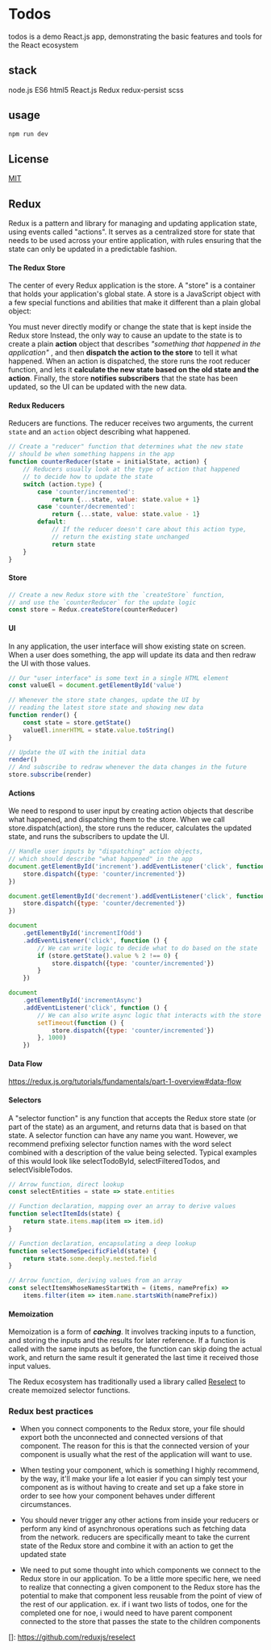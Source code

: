 # Todos

todos is a demo React.js app, demonstrating the basic features and tools for the React ecosystem

## stack

node.js ES6 html5 React.js Redux redux-persist scss

## usage

```javascript
npm run dev
```

## License

[MIT](https://choosealicense.com/licenses/mit/)

## Redux

Redux is a pattern and library for managing and updating application state, using events called "actions". It serves as
a centralized store for state that needs to be used across your entire application, with rules ensuring that the state
can only be updated in a predictable fashion.

#### The Redux Store

The center of every Redux application is the store. A "store" is a container that holds your application's global state.
A store is a JavaScript object with a few special functions and abilities that make it different than a plain global
object:

You must never directly modify or change the state that is kept inside the Redux store Instead, the only way to cause an
update to the state is to create a plain **action** object that describes _"something that happened in the application"_
, and then **dispatch the action to the store** to tell it what happened. When an action is dispatched, the store runs
the root reducer function, and lets it **calculate the new state based on the old state and the action**. Finally, the
store **notifies subscribers** that the state has been updated, so the UI can be updated with the new data.

#### Redux Reducers

Reducers are functions. The reducer receives two arguments, the current `state` and an `action` object describing what
happened.

```javascript
// Create a "reducer" function that determines what the new state
// should be when something happens in the app
function counterReducer(state = initialState, action) {
    // Reducers usually look at the type of action that happened
    // to decide how to update the state
    switch (action.type) {
        case 'counter/incremented':
            return {...state, value: state.value + 1}
        case 'counter/decremented':
            return {...state, value: state.value - 1}
        default:
            // If the reducer doesn't care about this action type,
            // return the existing state unchanged
            return state
    }
}
```

#### Store

```javascript
// Create a new Redux store with the `createStore` function,
// and use the `counterReducer` for the update logic
const store = Redux.createStore(counterReducer)
````

#### UI

In any application, the user interface will show existing state on screen. When a user does something, the app will
update its data and then redraw the UI with those values.

```javascript
// Our "user interface" is some text in a single HTML element
const valueEl = document.getElementById('value')

// Whenever the store state changes, update the UI by
// reading the latest store state and showing new data
function render() {
    const state = store.getState()
    valueEl.innerHTML = state.value.toString()
}

// Update the UI with the initial data
render()
// And subscribe to redraw whenever the data changes in the future
store.subscribe(render)
````

#### Actions

We need to respond to user input by creating action objects that describe what happened, and dispatching them to the
store. When we call store.dispatch(action), the store runs the reducer, calculates the updated state, and runs the
subscribers to update the UI.

```javascript
// Handle user inputs by "dispatching" action objects,
// which should describe "what happened" in the app
document.getElementById('increment').addEventListener('click', function () {
    store.dispatch({type: 'counter/incremented'})
})

document.getElementById('decrement').addEventListener('click', function () {
    store.dispatch({type: 'counter/decremented'})
})

document
    .getElementById('incrementIfOdd')
    .addEventListener('click', function () {
        // We can write logic to decide what to do based on the state
        if (store.getState().value % 2 !== 0) {
            store.dispatch({type: 'counter/incremented'})
        }
    })

document
    .getElementById('incrementAsync')
    .addEventListener('click', function () {
        // We can also write async logic that interacts with the store
        setTimeout(function () {
            store.dispatch({type: 'counter/incremented'})
        }, 1000)
    })
````

#### Data Flow

https://redux.js.org/tutorials/fundamentals/part-1-overview#data-flow

#### Selectors

A "selector function" is any function that accepts the Redux store state (or part of the state) as an argument, and
returns data that is based on that state. A selector function can have any name you want. However, we recommend
prefixing selector function names with the word select combined with a description of the value being selected. Typical
examples of this would look like selectTodoById, selectFilteredTodos, and selectVisibleTodos.

```javascript
// Arrow function, direct lookup
const selectEntities = state => state.entities

// Function declaration, mapping over an array to derive values
function selectItemIds(state) {
    return state.items.map(item => item.id)
}

// Function declaration, encapsulating a deep lookup
function selectSomeSpecificField(state) {
    return state.some.deeply.nested.field
}

// Arrow function, deriving values from an array
const selectItemsWhoseNamesStartWith = (items, namePrefix) =>
    items.filter(item => item.name.startsWith(namePrefix))
````

#### Memoization

Memoization is a form of _**caching**_. It involves tracking inputs to a function, and storing the inputs and the
results for later reference. If a function is called with the same inputs as before, the function can skip doing the
actual work, and return the same result it generated the last time it received those input values.

The Redux ecosystem has traditionally used a library called [Reselect](https://github.com/reduxjs/reselect) to create
memoized selector functions.

### Redux best practices

* When you connect components to the Redux store, your file should export both the unconnected and connected versions of
  that component. The reason for this is that the connected version of your component is usually what the rest of the
  application will want to use.

* When testing your component, which is something I highly recommend, by the way, it'll make your life a lot easier if
  you can simply test your component as is without having to create and set up a fake store in order to see how your
  component behaves under different circumstances.

* You should never trigger any other actions from inside your reducers or perform any kind of asynchronous operations
  such as fetching data from the network. reducers are specifically meant to take the current state of the Redux store
  and combine it with an action to get the updated state

* We need to put some thought into which components we connect to the Redux store in our application. To be a little
  more specific here, we need to realize that connecting a given component to the Redux store has the potential to make
  that component less reusable from the point of view of the rest of our application. ex. if i want two lists of todos,
  one for the completed one for noe, i would need to have parent component connected to the store that passes the state
  to the children components

[]: https://github.com/reduxjs/reselect
